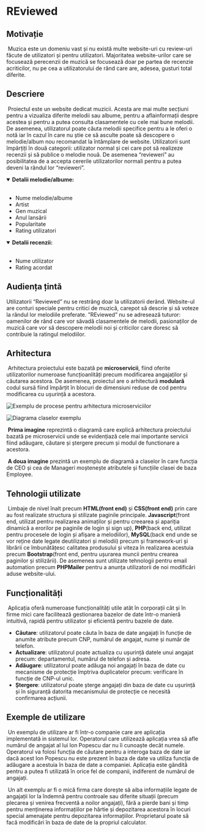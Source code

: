 # REviewed


## Motivație

&nbsp;Muzica este un domeniu vast și nu există multe website-uri cu review-uri făcute de utilizatori și pentru utilizatori. Majoritatea website-urilor care se focusează perecenzii de muzică se focusează doar pe partea de recenzie acriticilor, nu pe cea a utilizatorului de rând care are, adesea, gusturi total diferite.

## Descriere

&nbsp;Proiectul este un website dedicat muzicii. Acesta are mai multe secțiuni pentru a vizualiza diferite melodii sau albume, pentru a aflainformații despre acestea și pentru a putea consulta clasamentele cu
cele mai bune melodii. De asemenea, utilizatorul poate căuta melodii specifice pentru a le oferi o notă iar în cazul în care nu știe ce să asculte poate să descopere o melodie/album nou recomandat la întâmplare de website. Utilizatorii sunt împărțiți în două categorii: utilizator normal și cei care pot să realizeze recenzii și să publice o melodie nouă. De asemenea “revieweri” au posibilitatea de a accepta cererile
utilizatorilor normali pentru a putea deveni la rândul lor “revieweri”.

<details open>
<summary> <b>Detalii melodie/albume:</b></summary>
<br>
  <ul>
    <li> Nume melodie/albume </li>
    <li> Artist </li>
    <li> Gen muzical </li>
    <li> Anul lansării </li>
    <li> Popularitate </li>
    <li> Rating utilizatori </li>
  </ul>
</details>
<details open>
<summary><b>Detalii recenzii:</b></summary>
<br>
  <ul>
    <li> Nume utilizator </li>
    <li> Rating acordat </li>
  </ul>
</details>


## Audiența țintă

Utilizatorii “Reviewed” nu se restrâng doar la utilizatorii derând. Website-ul are conturi speciale pentru critici de muzică, carepot să descrie și să voteze la rândul lor melodiile preferate.
”REviewed” nu se adresează tuturor: oamenilor de rând care vor săvadă clasamentele de melodii, pasionaților de muzică care vor să descopere melodii noi și criticilor care doresc să contribuie la ratingul melodiilor.

## Arhitectura

&nbsp;Arhitectura proiectului este bazată pe **microservicii**, fiind oferite utilizatorilor numeroase funcțioanlități precum modificarea angajaților și căutarea acestora. De asemenea, proiectul are o arhitectură **modulară** codul sursă fiind împărțit în blocuri de dimensiuni reduse de cod pentru modificarea cu ușurință a acestora.

![Exemplu de procese pentru arhitectura microserviciilor](documentatie-ghid-utlizare-raport/Vizualizarea_proceselor.png)

![Diagrama claselor exemplu](documentatie-ghid-utlizare-raport/diagrame_clase2.png)

&nbsp;**Prima imagine** reprezintă o diagramă care explică arhitectura proiectului bazată pe microservicii unde se evidențiază cele mai importante servicii fiind adăugare, căutare și ștergere precum și modul de functionare a acestora.

&nbsp;**A doua imagine** prezintă un exemplu de diagramă a claselor în care funcția de CEO și cea de Manageri moștenește atributele și funcțiile clasei de baza Employee.

## Tehnologii utilizate

&nbsp;Limbaje de nivel înalt precum **HTML(front end)** și **CSS(front end)** prin care au fost realizate structura și stilizate paginile principale.
**Javascript**(front end, utilizat pentru realizarea animaților și pentru creearea și apariția dinamică a erorilor pe paginile de login și sign up), **PHP**(back end, utilizat pentru procesele de login și afișare a melodiilor), **MySQL**(back end unde se vor reține date legate deutilizatori și melodii) precum și framework-uri și librării ce îmbunătățesc calitatea produsului și viteza în realizarea acestuia precum **Bootstrap**(front end, pentru ușurarea muncii pentru crearea paginilor și stilizării). 
De asemenea sunt utilizate tehnologii pentru email automation precum **PHPMailer** pentru a anunța utilizatorii de noi modificări
aduse website-ului.

## Funcționalități

&nbsp;Aplicația oferă numeroase funcționalități utile atât în corporații cât și în firme mici care facilitează gestionarea bazelor de date într-o manieră intuitivă, rapidă pentru utilizator și eficientă pentru bazele de date.

<ul>
  <li><b>Căutare</b>: utilizatorul poate căuta în baza de date angajați în funcție de anumite atribute precum CNP, numărul de angajat, nume și număr de telefon.</li>
  <li><b>Actualizare</b>: utilizatorul poate actualiza cu ușurință datele unui angajat precum: departamentul, numărul de telefon și adresa.</li>
  <li><b>Adăugare</b>: utilizatorul poate adăuga noi angajați în baza de date cu mecanisme de protecție împtriva duplicatelor precum: verificare în funcție de CNP-ul unic.</li>
  <li><b>Ștergere</b>: utilizatorul poate șterge angajați din baza de date cu ușurință și în siguranță datorita mecanismului de protecție ce necesită confirmarea acțiunii.</li>
</ul>

## Exemple de utilizare

&nbsp;Un exemplu de utilizare ar fi într-o companie care are aplicația implementată in sistemul lor. Operatorul care utilizează aplicația vrea să afle numărul de angajat al lui Ion Popescu dar nu îi cunoaște decât numele. Operatorul va folosi funcția de căutare pentru a interoga baza de date iar dacă acest Ion Popescu nu este prezent în baza de date va utiliza funcția de adăugare a acestuia în baza de date a companiei. Aplicația este gândită pentru a putea fi utilizată în orice fel de companii, indiferent de numărul de angajați.

&nbsp;Un alt exemplu ar fi o mică firma care dorește să aiba informațiile legate de angajații lor la îndemnă pentru controale sau diferite situații (precum plecarea și venirea frecventă a noilor angajați), fără a pierde bani și timp pentru menținerea informațiilor pe hârtie și depozitarea acestora în locuri special amenajate pentru depozitarea informațiilor. Proprietarul poate să facă modificări în baza de date de la propriul calculator.

